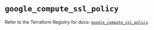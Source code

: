 # `google_compute_ssl_policy`

Refer to the Terraform Registry for docs: [`google_compute_ssl_policy`](https://registry.terraform.io/providers/hashicorp/google-beta/5.43.1/docs/resources/google_compute_ssl_policy).
